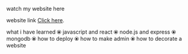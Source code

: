 watch my website here

website link [Click here](https://cars-parts-86a83.web.app/).

what i have learned
⦿ javascript and react
⦿ node.js and express
⦿ mongodb
⦿ how to deploy
⦿ how to make admin
⦿ how to decorate a website

